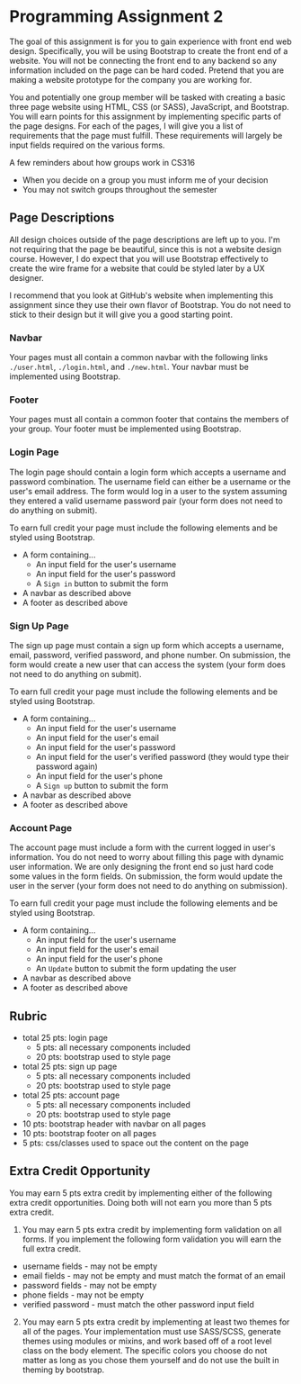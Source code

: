 # Programming Assignment 2

The goal of this assignment is for you to gain experience with front end web design. Specifically, you will be using Bootstrap to create the front end of a website. You will not be connecting the front end to any backend so any information included on the page can be hard coded. Pretend that you are making a website prototype for the company you are working for.

You and potentially one group member will be tasked with creating a basic three page website using HTML, CSS (or SASS), JavaScript, and Bootstrap. You will earn points for this assignment by implementing specific parts of the page designs. For each of the pages, I will give you a list of requirements that the page must fulfill. These requirements will largely be input fields required on the various forms.

A few reminders about how groups work in CS316
- When you decide on a group you must inform me of your decision
- You may not switch groups throughout the semester

## Page Descriptions

All design choices outside of the page descriptions are left up to you. I'm not requiring that the page be beautiful, since this is not a website design course. However, I do expect that you will use Bootstrap effectively to create the wire frame for a website that could be styled later by a UX designer.

I recommend that you look at GitHub's website when implementing this assignment since they use their own flavor of Bootstrap. You do not need to stick to their design but it will give you a good starting point.

### Navbar

Your pages must all contain a common navbar with the following links `./user.html`, `./login.html`, and `./new.html`. Your navbar must be implemented using Bootstrap.

### Footer

Your pages must all contain a common footer that contains the members of your group. Your footer must be implemented using Bootstrap.

### Login Page

The login page should contain a login form which accepts a username and password combination. The username field can either be a username or the user's email address. The form would log in a user to the system assuming they entered a valid username password pair (your form does not need to do anything on submit).

To earn full credit your page must include the following elements and be styled using Bootstrap.
- A form containing...
	- An input field for the user's username
	- An input field for the user's password
	- A `Sign in` button to submit the form
- A navbar as described above
- A footer as described above

### Sign Up Page

The sign up page must contain a sign up form which accepts a username, email, password, verified password, and phone number. On submission, the form would create a new user that can access the system (your form does not need to do anything on submit).

To earn full credit your page must include the following elements and be styled using Bootstrap.
- A form containing...
	- An input field for the user's username
	- An input field for the user's email
	- An input field for the user's password
	- An input field for the user's verified password (they would type their password again)
	- An input field for the user's phone
	- A `Sign up` button to submit the form
- A navbar as described above
- A footer as described above

### Account Page

The account page must include a form with the current logged in user's information. You do not need to worry about filling this page with dynamic user information. We are only designing the front end so just hard code some values in the form fields. On submission, the form would update the user in the server (your form does not need to do anything on submission).

To earn full credit your page must include the following elements and be styled using Bootstrap.
- A form containing...
	- An input field for the user's username
	- An input field for the user's email
	- An input field for the user's phone
	- An `Update` button to submit the form updating the user
- A navbar as described above
- A footer as described above

## Rubric

- total 25 pts: login page
	- 5 pts: all necessary components included
	- 20 pts: bootstrap used to style page
- total 25 pts: sign up page
	- 5 pts: all necessary components included
	- 20 pts: bootstrap used to style page
- total 25 pts: account page
	- 5 pts: all necessary components included
	- 20 pts: bootstrap used to style page
- 10 pts: bootstrap header with navbar on all pages
- 10 pts: bootstrap footer on all pages
- 5 pts: css/classes used to space out the content on the page

## Extra Credit Opportunity

You may earn 5 pts extra credit by implementing either of the following extra credit opportunities. Doing both will not earn you more than 5 pts extra credit.

1. You may earn 5 pts extra credit by implementing form validation on all forms. If you implement the following form validation you will earn the full extra credit.

- username fields - may not be empty
- email fields - may not be empty and must match the format of an email
- password fields - may not be empty
- phone fields - may not be empty
- verified password - must match the other password input field

2. You may earn 5 pts extra credit by implementing at least two themes for all of the pages. Your implementation must use SASS/SCSS, generate themes using modules or mixins, and work based off of a root level class on the body element. The specific colors you choose do not matter as long as you chose them yourself and do not use the built in theming by bootstrap.
